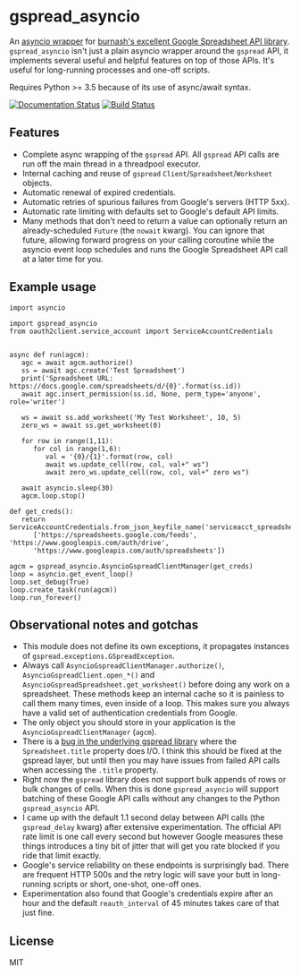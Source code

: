# gspread_asyncio

An [asyncio wrapper](https://docs.python.org/3/library/asyncio.html) for [burnash's excellent Google Spreadsheet API library](https://github.com/burnash/gspread). `gspread_asyncio` isn't just a plain asyncio wrapper around the `gspread` API, it implements several useful and helpful features on top of those APIs. It's useful for long-running processes and one-off scripts.

Requires Python >= 3.5 because of its use of async/await syntax.

[![Documentation Status](https://readthedocs.org/projects/gspread-asyncio/badge/?version=latest)](https://gspread-asyncio.readthedocs.io/en/latest/?badge=latest) [![Build Status](https://travis-ci.org/dgilman/gspread_asyncio.svg?branch=master)](https://travis-ci.org/dgilman/gspread_asyncio)

## Features

* Complete async wrapping of the `gspread` API. All `gspread` API calls are run off the main thread in a threadpool executor.
* Internal caching and reuse of `gspread` `Client`/`Spreadsheet`/`Worksheet` objects.
* Automatic renewal of expired credentials.
* Automatic retries of spurious failures from Google's servers (HTTP 5xx).
* Automatic rate limiting with defaults set to Google's default API limits.
* Many methods that don't need to return a value can optionally return an already-scheduled `Future` (the `nowait` kwarg). You can ignore that future, allowing forward progress on your calling coroutine while the asyncio event loop schedules and runs the Google Spreadsheet API call at a later time for you.

## Example usage

```
import asyncio

import gspread_asyncio
from oauth2client.service_account import ServiceAccountCredentials


async def run(agcm):
   agc = await agcm.authorize()
   ss = await agc.create('Test Spreadsheet')
   print('Spreadsheet URL: https://docs.google.com/spreadsheets/d/{0}'.format(ss.id))
   await agc.insert_permission(ss.id, None, perm_type='anyone', role='writer')

   ws = await ss.add_worksheet('My Test Worksheet', 10, 5)
   zero_ws = await ss.get_worksheet(0)

   for row in range(1,11):
      for col in range(1,6):
         val = '{0}/{1}'.format(row, col)
         await ws.update_cell(row, col, val+" ws")
         await zero_ws.update_cell(row, col, val+" zero ws")

   await asyncio.sleep(30)
   agcm.loop.stop()

def get_creds():
   return ServiceAccountCredentials.from_json_keyfile_name('serviceacct_spreadsheet.json',
      ['https://spreadsheets.google.com/feeds', 'https://www.googleapis.com/auth/drive',
      'https://www.googleapis.com/auth/spreadsheets'])

agcm = gspread_asyncio.AsyncioGspreadClientManager(get_creds)
loop = asyncio.get_event_loop()
loop.set_debug(True)
loop.create_task(run(agcm))
loop.run_forever()
```

## Observational notes and gotchas

* This module does not define its own exceptions, it propagates instances of `gspread.exceptions.GSpreadException`.
* Always call `AsyncioGspreadClientManager.authorize()`, `AsyncioGspreadClient.open_*()` and `AsyncioGspreadSpreadsheet.get_worksheet()` before doing any work on a spreadsheet. These methods keep an internal cache so it is painless to call them many times, even inside of a loop. This makes sure you always have a valid set of authentication credentials from Google.
* The only object you should store in your application is the `AsyncioGspreadClientManager` (`agcm`).
* There is a [bug in the underlying gspread library](https://github.com/burnash/gspread/issues/600) where the `Spreadsheet.title` property does I/O. I think this should be fixed at the gspread layer, but until then you may have issues from failed API calls when accessing the `.title` property.
* Right now the `gspread` library does not support bulk appends of rows or bulk changes of cells. When this is done `gspread_asyncio` will support batching of these Google API calls without any changes to the Python `gspread_asyncio` API.
* I came up with the default 1.1 second delay between API calls (the `gspread_delay` kwarg) after extensive experimentation. The official API rate limit is one call every second but however Google measures these things introduces a tiny bit of jitter that will get you rate blocked if you ride that limit exactly.
* Google's service reliability on these endpoints is surprisingly bad. There are frequent HTTP 500s and the retry logic will save your butt in long-running scripts or short, one-shot, one-off ones.
* Experimentation also found that Google's credentials expire after an hour and the default `reauth_interval` of 45 minutes takes care of that just fine.

## License

MIT
